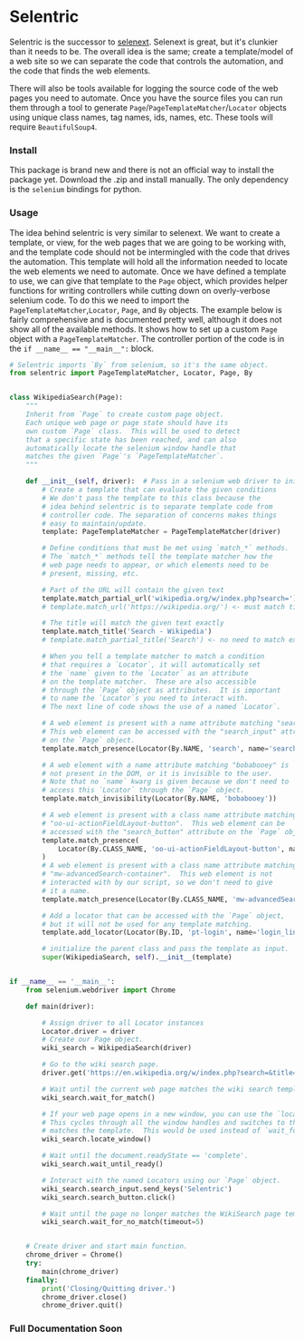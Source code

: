 # Selentric

Selentric is the successor to [selenext](https://github.com/Wykleph/selenext).  Selenext is great, but it's clunkier than 
it needs to be.  The overall idea is the same; create a template/model of a web site so we can separate the code that 
controls the automation, and the code that finds the web elements.

There will also be tools available for logging the source code of the web pages you need to automate.  Once you have the
source files you can run them through a tool to generate `Page`/`PageTemplateMatcher`/`Locator` objects using unique 
class names, tag names, ids, names, etc.  These tools will require `BeautifulSoup4`.

### Install

This package is brand new and there is not an official way to install the package yet.  Download the .zip and install 
manually.  The only dependency is the `selenium` bindings for python.

### Usage

The idea behind selentric is very similar to selenext.  We want to create a template, or view, for the web pages that
we are going to be working with, and the template code should not be intermingled with the code that drives the automation.
This template will hold all the information needed to locate the web elements we need to automate.  Once we have defined 
a template to use, we can give that template to the `Page` object, which provides helper functions for writing controllers
while cutting down on overly-verbose selenium code.  To do this we need to import the `PageTemplateMatcher`,`Locator`, 
`Page`, and `By` objects.  The example below is fairly comprehensive and is documented pretty well, although it does not
show all of the available methods. It shows how to set up a custom `Page` object with a `PageTemplateMatcher`.  The 
controller portion of the code is in the `if __name__ == "__main__":` block.

```python
# Selentric imports `By` from selenium, so it's the same object.
from selentric import PageTemplateMatcher, Locator, Page, By


class WikipediaSearch(Page):
    """
    Inherit from `Page` to create custom page object.
    Each unique web page or page state should have its
    own custom `Page` class.  This will be used to detect
    that a specific state has been reached, and can also
    automatically locate the selenium window handle that
    matches the given `Page`'s `PageTemplateMatcher`.
    """

    def __init__(self, driver):  # Pass in a selenium web driver to initialize
        # Create a template that can evaluate the given conditions
        # We don't pass the template to this class because the
        # idea behind selentric is to separate template code from
        # controller code. The separation of concerns makes things
        # easy to maintain/update.
        template: PageTemplateMatcher = PageTemplateMatcher(driver)

        # Define conditions that must be met using `match_*` methods.
        # The `match_*` methods tell the template matcher how the
        # web page needs to appear, or which elements need to be
        # present, missing, etc.

        # Part of the URL will contain the given text
        template.match_partial_url('wikipedia.org/w/index.php?search=')
        # template.match_url('https://wikipedia.org/') <- must match title exactly

        # The title will match the given text exactly
        template.match_title('Search - Wikipedia')
        # template.match_partial_title('Search') <- no need to match exact title

        # When you tell a template matcher to match a condition
        # that requires a `Locator`, it will automatically set
        # the `name` given to the `Locator` as an attribute
        # on the template matcher.  These are also accessible
        # through the `Page` object as attributes.  It is important
        # to name the `Locator`s you need to interact with.
        # The next line of code shows the use of a named `Locator`.

        # A web element is present with a name attribute matching "search".
        # This web element can be accessed with the "search_input" attribute
        # on the `Page` object.
        template.match_presence(Locator(By.NAME, 'search', name='search_input'))

        # A web element with a name attribute matching "bobabooey" is
        # not present in the DOM, or it is invisible to the user.
        # Note that no `name` kwarg is given because we don't need to
        # access this `Locator` through the `Page` object.
        template.match_invisibility(Locator(By.NAME, 'bobabooey'))

        # A web element is present with a class name attribute matching
        # "oo-ui-actionFieldLayout-button".  This web element can be
        # accessed with the "search_button" attribute on the `Page` object.
        template.match_presence(
            Locator(By.CLASS_NAME, 'oo-ui-actionFieldLayout-button', name='search_button')
        )
        # A web element is present with a class name attribute matching
        # "mw-advancedSearch-container".  This web element is not
        # interacted with by our script, so we don't need to give
        # it a name.
        template.match_presence(Locator(By.CLASS_NAME, 'mw-advancedSearch-container'))

        # Add a locator that can be accessed with the `Page` object,
        # but it will not be used for any template matching.
        template.add_locator(Locator(By.ID, 'pt-login', name='login_link'))

        # initialize the parent class and pass the template as input.
        super(WikipediaSearch, self).__init__(template)


if __name__ == '__main__':
    from selenium.webdriver import Chrome

    def main(driver):

        # Assign driver to all Locator instances
        Locator.driver = driver
        # Create our Page object.
        wiki_search = WikipediaSearch(driver)

        # Go to the wiki search page.
        driver.get('https://en.wikipedia.org/w/index.php?search=&title=Special%3ASearch&go=Go')

        # Wait until the current web page matches the wiki search template defined above
        wiki_search.wait_for_match()

        # If your web page opens in a new window, you can use the `locate_window` method.
        # This cycles through all the window handles and switches to the window handle that
        # matches the template.  This would be used instead of `wait_for_match`.
        wiki_search.locate_window()

        # Wait until the document.readyState == 'complete'.
        wiki_search.wait_until_ready()

        # Interact with the named Locators using our `Page` object.
        wiki_search.search_input.send_keys('Selentric')
        wiki_search.search_button.click()

        # Wait until the page no longer matches the WikiSearch page template
        wiki_search.wait_for_no_match(timeout=5)


    # Create driver and start main function.
    chrome_driver = Chrome()
    try:
        main(chrome_driver)
    finally:
        print('Closing/Quitting driver.')
        chrome_driver.close()
        chrome_driver.quit()
```

### Full Documentation Soon


